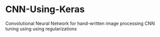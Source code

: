 # CNN-Using-Keras
Convolutional Neural Network for hand-written image processing
CNN tuning using using regularizations 
